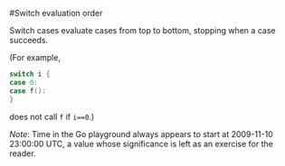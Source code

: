 #Switch evaluation order

Switch cases evaluate cases from top to bottom, stopping when a case succeeds.

(For example,

```go
switch i {
case 0:
case f():
}
```

does not call `f` if `i==0`.)

*Note*: Time in the Go playground always appears to start at 2009-11-10 23:00:00 UTC, a value whose significance is left as an exercise for the reader.
